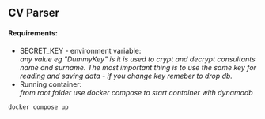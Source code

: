 
## CV Parser

#### Requirements: 
- SECRET_KEY - environment variable:  
<em> any value eg "DummyKey" is it is used to crypt and decrypt consultants name and surname.
The most important thing is to use the same key for reading and saving data - if you change key remeber to drop db.</em>
- Running container:  
<em> from root folder use docker compose to start container with dynamodb </em>  
```bash
docker compose up
```